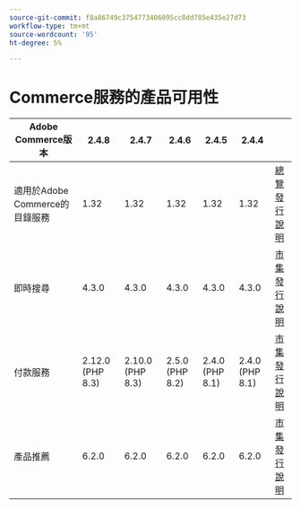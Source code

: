 ```yaml
---
source-git-commit: f8a86749c3754773406095cc8dd785e435e27d73
workflow-type: tm+mt
source-wordcount: '95'
ht-degree: 5%

---
```

# Commerce服務的產品可用性


<table style="table-layout:auto">
  <thead>
    <tr>
      <th>Adobe Commerce版本</th>
      <th>2.4.8</th>
      <th>2.4.7</th>
      <th>2.4.6</th>
      <th>2.4.5</th>
      <th>2.4.4</th>
      <th></th>
    </tr>
  </thead>
  <tbody>
      <tr>
          <td>適用於Adobe Commerce的目錄服務</td>
          <td>1.32</td>
          <td>1.32</td>
          <td>1.32</td>
          <td>1.32</td>
          <td>1.32</td>
          <td>
              <a href="https://experienceleague.adobe.com/zh-hant/docs/commerce/catalog-service/guide-overview">總覽</a><br/>
              <a href="https://experienceleague.adobe.com/zh-hant/docs/commerce/catalog-service/release-notes">發行說明</a><br/>
          </td>
      </tr>
      <tr>
          <td>即時搜尋</td>
          <td>4.3.0</td>
          <td>4.3.0</td>
          <td>4.3.0</td>
          <td>4.3.0</td>
          <td>4.3.0</td>
          <td>
              <a href="https://commercemarketplace.adobe.com/magento-live-search.html">市集</a><br/>
              <a href="https://experienceleague.adobe.com/zh-hant/docs/commerce/live-search/release-notes">發行說明</a><br/>
          </td>
      </tr>
      <tr>
          <td>付款服務</td>
          <td>2.12.0 (PHP 8.3)</td>
          <td>2.10.0 (PHP 8.3)</td>
          <td>2.5.0 (PHP 8.2)</td>
          <td>2.4.0 (PHP 8.1)</td>
          <td>2.4.0 (PHP 8.1)</td>
          <td>
              <a href="https://commercemarketplace.adobe.com/magento-payment-services.html">市集</a><br/>
              <a href="https://experienceleague.adobe.com/zh-hant/docs/commerce/payment-services/release-notes">發行說明</a><br/>
          </td>
      </tr>
      <tr>
          <td>產品推薦</td>
          <td>6.2.0</td>
          <td>6.2.0</td>
          <td>6.2.0</td>
          <td>6.2.0</td>
          <td>6.2.0</td>
          <td>
              <a href="https://commercemarketplace.adobe.com/magento-product-recommendations.html">市集</a><br/>
              <a href="https://experienceleague.adobe.com/zh-hant/docs/commerce/product-recommendations/release-notes">發行說明</a><br/>
          </td>
      </tr>
  </tbody>
</table>
